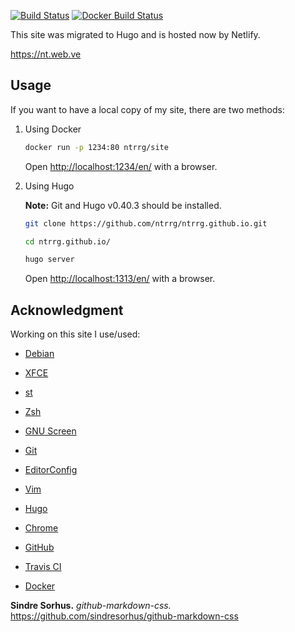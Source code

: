 [![Build Status](https://travis-ci.com/ntrrg/ntrrg.github.io.svg?branch=master)](https://travis-ci.com/ntrrg/ntrrg.github.io)
[![Docker Build Status](https://img.shields.io/docker/build/ntrrg/site.svg)](https://hub.docker.com/r/ntrrg/site/)

This site was migrated to Hugo and is hosted now by Netlify.

<https://nt.web.ve>

## Usage

If you want to have a local copy of my site, there are two methods:

1. Using Docker

    ```sh
    docker run -p 1234:80 ntrrg/site
    ```

    Open <http://localhost:1234/en/> with a browser.

2. Using Hugo

    **Note:** Git and Hugo v0.40.3 should be installed.

    ```sh
    git clone https://github.com/ntrrg/ntrrg.github.io.git
    ```

    ```sh
    cd ntrrg.github.io/
    ```

    ```sh
    hugo server
    ```

    Open <http://localhost:1313/en/> with a browser.

## Acknowledgment

Working on this site I use/used:

* [Debian](https://www.debian.org/)

* [XFCE](https://xfce.org/)

* [st](https://st.suckless.org/)

* [Zsh](http://www.zsh.org/)

* [GNU Screen](https://www.gnu.org/software/screen)

* [Git](https://git-scm.com/)

* [EditorConfig](http://editorconfig.org/)

* [Vim](https://www.vim.org/)

* [Hugo](https://gohugo.io)

* [Chrome](https://www.google.com/chrome/browser/desktop/index.html)

* [GitHub](https://github.com)

* [Travis CI](https://travis-ci.org)

* [Docker](https://docker.com)

**Sindre Sorhus.** *github-markdown-css.* <https://github.com/sindresorhus/github-markdown-css>

